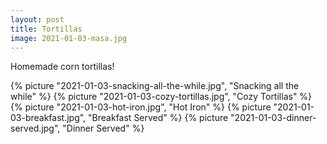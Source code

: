 ```yaml
---
layout: post
title: Tortillas
image: 2021-01-03-masa.jpg
---
```


Homemade corn tortillas!

<!--more-->

{% picture "2021-01-03-snacking-all-the-while.jpg", "Snacking all the while" %}
{% picture "2021-01-03-cozy-tortillas.jpg", "Cozy Tortillas" %} {% picture
"2021-01-03-hot-iron.jpg", "Hot Iron" %} {% picture "2021-01-03-breakfast.jpg",
"Breakfast Served" %} {% picture "2021-01-03-dinner-served.jpg", "Dinner Served"
%}
